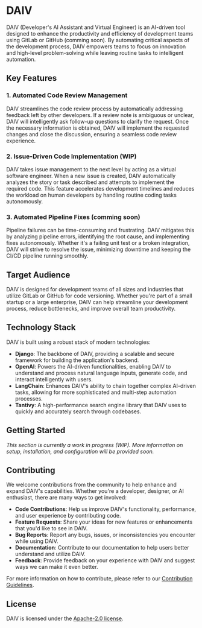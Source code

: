 # DAIV

DAIV (Developer's AI Assistant and Virtual Engineer) is an AI-driven tool designed to enhance the productivity and efficiency of development teams using GitLab or GitHub (comming soon). By automating critical aspects of the development process, DAIV empowers teams to focus on innovation and high-level problem-solving while leaving routine tasks to intelligent automation.

## Key Features

### 1. **Automated Code Review Management**

DAIV streamlines the code review process by automatically addressing feedback left by other developers. If a review note is ambiguous or unclear, DAIV will intelligently ask follow-up questions to clarify the request. Once the necessary information is obtained, DAIV will implement the requested changes and close the discussion, ensuring a seamless code review experience.

### 2. **Issue-Driven Code Implementation (WIP)**

DAIV takes issue management to the next level by acting as a virtual software engineer. When a new issue is created, DAIV automatically analyzes the story or task described and attempts to implement the required code. This feature accelerates development timelines and reduces the workload on human developers by handling routine coding tasks autonomously.

### 3. **Automated Pipeline Fixes (comming soon)**

Pipeline failures can be time-consuming and frustrating. DAIV mitigates this by analyzing pipeline errors, identifying the root cause, and implementing fixes autonomously. Whether it's a failing unit test or a broken integration, DAIV will strive to resolve the issue, minimizing downtime and keeping the CI/CD pipeline running smoothly.

## Target Audience

DAIV is designed for development teams of all sizes and industries that utilize GitLab or GitHub for code versioning. Whether you're part of a small startup or a large enterprise, DAIV can help streamline your development process, reduce bottlenecks, and improve overall team productivity.

## Technology Stack

DAIV is built using a robust stack of modern technologies:

- **Django**: The backbone of DAIV, providing a scalable and secure framework for building the application's backend.
- **OpenAI**: Powers the AI-driven functionalities, enabling DAIV to understand and process natural language inputs, generate code, and interact intelligently with users.
- **LangChain**: Enhances DAIV's ability to chain together complex AI-driven tasks, allowing for more sophisticated and multi-step automation processes.
- **Tantivy**: A high-performance search engine library that DAIV uses to quickly and accurately search through codebases.

## Getting Started

_This section is currently a work in progress (WIP). More information on setup, installation, and configuration will be provided soon._

## Contributing

We welcome contributions from the community to help enhance and expand DAIV's capabilities. Whether you're a developer, designer, or AI enthusiast, there are many ways to get involved:

- **Code Contributions**: Help us improve DAIV's functionality, performance, and user experience by contributing code.
- **Feature Requests**: Share your ideas for new features or enhancements that you'd like to see in DAIV.
- **Bug Reports**: Report any bugs, issues, or inconsistencies you encounter while using DAIV.
- **Documentation**: Contribute to our documentation to help users better understand and utilize DAIV.
- **Feedback**: Provide feedback on your experience with DAIV and suggest ways we can make it even better.

For more information on how to contribute, please refer to our [Contribution Guidelines](CONTRIBUTING.md).

## License

DAIV is licensed under the [Apache-2.0 license](LICENSE).
